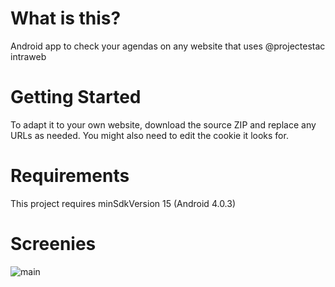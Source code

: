# What is this?
Android app to check your agendas on any website that uses @projectestac intraweb

# Getting Started
To adapt it to your own website, download the source ZIP and replace any URLs as needed.
You might also need to edit the cookie it looks for.

# Requirements
This project requires minSdkVersion 15 (Android 4.0.3)

# Screenies
![main](https://cloud.githubusercontent.com/assets/13508882/12686164/8fdf121c-c6c8-11e5-8239-05af20c41364.png)